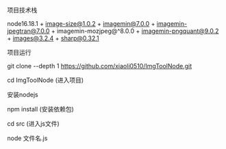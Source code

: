 项目技术栈

node16.18.1 + image-size@1.0.2 + imagemin@7.0.0 + imagemin-jpegtran@7.0.0 + imagemin-mozjpeg@^8.0.0 + imagemin-pngquant@9.0.2 + images@3.2.4 + sharp@0.32.1



项目运行

git clone --depth 1 https://github.com/xiaoli0510/ImgToolNode.git

cd ImgToolNode (进入项目)

安装nodejs

npm install (安装依赖包)

cd src (进入js文件)

node 文件名.js
